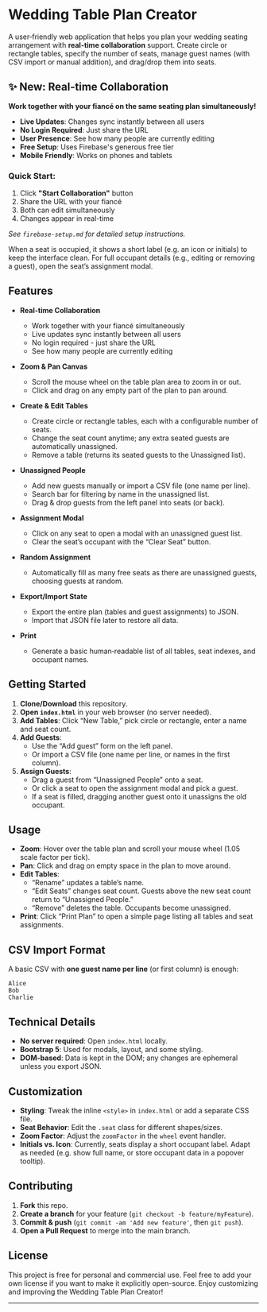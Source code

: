 
# Wedding Table Plan Creator

A user‐friendly web application that helps you plan your wedding seating arrangement with **real-time collaboration** support. Create circle or rectangle tables, specify the number of seats, manage guest names (with CSV import or manual addition), and drag/drop them into seats.

## ✨ New: Real-time Collaboration

**Work together with your fiancé on the same seating plan simultaneously!**

- **Live Updates**: Changes sync instantly between all users
- **No Login Required**: Just share the URL
- **User Presence**: See how many people are currently editing
- **Free Setup**: Uses Firebase's generous free tier
- **Mobile Friendly**: Works on phones and tablets

### Quick Start:
1. Click **"Start Collaboration"** button
2. Share the URL with your fiancé
3. Both can edit simultaneously
4. Changes appear in real-time

*See `firebase-setup.md` for detailed setup instructions.*

When a seat is occupied, it shows a short label (e.g. an icon or initials) to keep the interface clean. For full occupant details (e.g., editing or removing a guest), open the seat’s assignment modal.

## Features

- **Real-time Collaboration**  
  - Work together with your fiancé simultaneously
  - Live updates sync instantly between all users
  - No login required - just share the URL
  - See how many people are currently editing

- **Zoom & Pan Canvas**  
  - Scroll the mouse wheel on the table plan area to zoom in or out.  
  - Click and drag on any empty part of the plan to pan around.

- **Create & Edit Tables**  
  - Create circle or rectangle tables, each with a configurable number of seats.  
  - Change the seat count anytime; any extra seated guests are automatically unassigned.  
  - Remove a table (returns its seated guests to the Unassigned list).

- **Unassigned People**  
  - Add new guests manually or import a CSV file (one name per line).  
  - Search bar for filtering by name in the unassigned list.  
  - Drag & drop guests from the left panel into seats (or back).

- **Assignment Modal**  
  - Click on any seat to open a modal with an unassigned guest list.  
  - Clear the seat’s occupant with the “Clear Seat” button.

- **Random Assignment**  
  - Automatically fill as many free seats as there are unassigned guests, choosing guests at random.

- **Export/Import State**  
  - Export the entire plan (tables and guest assignments) to JSON.  
  - Import that JSON file later to restore all data.

- **Print**  
  - Generate a basic human‐readable list of all tables, seat indexes, and occupant names.

## Getting Started

1. **Clone/Download** this repository.  
2. **Open `index.html`** in your web browser (no server needed).  
3. **Add Tables**: Click “New Table,” pick circle or rectangle, enter a name and seat count.  
4. **Add Guests**:  
   - Use the “Add guest” form on the left panel.  
   - Or import a CSV file (one name per line, or names in the first column).  
5. **Assign Guests**:  
   - Drag a guest from “Unassigned People” onto a seat.  
   - Or click a seat to open the assignment modal and pick a guest.  
   - If a seat is filled, dragging another guest onto it unassigns the old occupant.

## Usage

- **Zoom**: Hover over the table plan and scroll your mouse wheel (1.05 scale factor per tick).  
- **Pan**: Click and drag on empty space in the plan to move around.  
- **Edit Tables**:  
  - “Rename” updates a table’s name.  
  - “Edit Seats” changes seat count. Guests above the new seat count return to “Unassigned People.”  
  - “Remove” deletes the table. Occupants become unassigned.  
- **Print**: Click “Print Plan” to open a simple page listing all tables and seat assignments.  

## CSV Import Format

A basic CSV with **one guest name per line** (or first column) is enough:

```
Alice
Bob
Charlie
```

## Technical Details

- **No server required**: Open `index.html` locally.  
- **Bootstrap 5**: Used for modals, layout, and some styling.  
- **DOM-based**: Data is kept in the DOM; any changes are ephemeral unless you export JSON.  

## Customization

- **Styling**: Tweak the inline `<style>` in `index.html` or add a separate CSS file.  
- **Seat Behavior**: Edit the `.seat` class for different shapes/sizes.  
- **Zoom Factor**: Adjust the `zoomFactor` in the `wheel` event handler.  
- **Initials vs. Icon**: Currently, seats display a short occupant label. Adapt as needed (e.g. show full name, or store occupant data in a popover tooltip).

## Contributing

1. **Fork** this repo.  
2. **Create a branch** for your feature (`git checkout -b feature/myFeature`).  
3. **Commit & push** (`git commit -am 'Add new feature'`, then `git push`).  
4. **Open a Pull Request** to merge into the main branch.

## License

This project is free for personal and commercial use. Feel free to add your own license if you want to make it explicitly open-source. Enjoy customizing and improving the Wedding Table Plan Creator!

---

